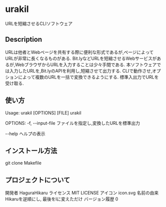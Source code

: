 # urakil
URLを短縮させるCLIソフトウェア

## Description
URLは他者とWebページを共有する際に便利な形式であるが,ページによってURLが非常に長くなるものがある.
Bit.lyなどURLを短縮させるWebサービスがあるが,WebブラウザからURLを入力することは少々手間である.
本ソフトウェアでは入力したURLを,Bit.lyのAPIを利用し,短縮させて出力する.
CLIで動作させ,オプションによって複数のURLを一括で変換できるようにする.
標準入出力でURLを受け取る.

## 使い方
Usage:
    urakil [OPTIONS] [FILE]
    urakil <SUBCOMMAND>

OPTIONS:
  -f, --input-file
      ファイルを指定し,変換したURLを標準出力
  
  --help
      ヘルプの表示

## インストール方法
  git clone
  Makefile

## プロジェクトについて
  開発者 HaguraHikaru
  ライセンス MIT LICENSE
  アイコン icon.svg
  名前の由来 Hikaruを逆順にし, 最後をlに変えただけ
  バージョン履歴 0
